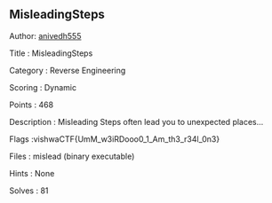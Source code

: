 ## MisleadingSteps

Author: <a href="https://github.com/anivedh555">anivedh555</a>

Title : MisleadingSteps	

Category : Reverse Engineering

Scoring : Dynamic

Points : 468

Description : Misleading Steps often lead you to unexpected places...

Flags :vishwaCTF{UmM_w3iRDooo0_1_Am_th3_r34l_0n3}

Files : mislead (binary executable)

Hints : None

Solves : 81
